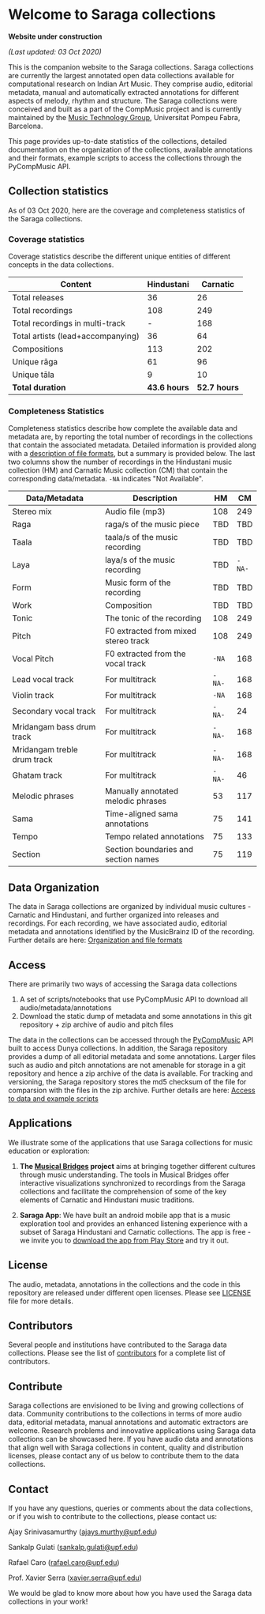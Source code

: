 # Welcome to Saraga collections

**Website under construction**

*(Last updated: 03 Oct 2020)*

This is the companion website to the Saraga collections. Saraga collections are currently the largest annotated open data collections available for computational research on Indian Art Music. They comprise audio, editorial metadata, manual and automatically extracted annotations for different aspects of melody, rhythm and structure. The Saraga collections were conceived and built as a part of the CompMusic project and is currently maintained by the [Music Technology Group](https://www.upf.edu/web/mtg/), Universitat Pompeu Fabra, Barcelona. 

This page provides up-to-date statistics of the collections, detailed documentation on the organization of the collections, available annotations and their formats, example scripts to access the collections through the PyCompMusic API. 

## Collection statistics

As of 03 Oct 2020, here are the coverage and completeness statistics of the Saraga collections. 

### Coverage statistics 
Coverage statistics describe the different unique entities of different concepts in the data collections. 

Content | Hindustani | Carnatic
------------ | ------------- | ----------------
Total releases | 36 | 26
Total recordings | 108 | 249
Total recordings in multi-track | - | 168 | 
Total artists (lead+accompanying) | 36 | 64
Compositions | 113 | 202
Unique rāga | 61 | 96
Unique tāla | 9 | 10
**Total duration** | **43.6 hours** | **52.7 hours**

### Completeness Statistics
Completeness statistics describe how complete the available data and metadata are, by reporting the total number of recordings in the collections that contain the associated metadata. Detailed information is provided along with a [description of file formats](https://mtg.github.io/saraga/organization.html#file-formats), but a summary is provided below. The last two columns show the number of recordings in the Hindustani music collection (HM) and Carnatic Music collection (CM) that contain the corresponding data/metadata. `-NA` indicates "Not Available". 

Data/Metadata | Description | HM | CM
------ | ------ | ----- | -------
Stereo mix | Audio file (mp3) |108|249
Raga | raga/s of the music piece | TBD | TBD| 
Taala | taala/s of the music recording | TBD | TBD 
Laya | laya/s of the music recording | TBD | `-NA-`
Form | Music form of the recording | TBD | TBD
Work | Composition | TBD | TBD
Tonic | The tonic of the recording |108|249
Pitch | F0 extracted from mixed stereo track |108|249
Vocal Pitch | F0 extracted from the vocal track | `-NA` |168
Lead vocal track | For multitrack | `-NA-` |168
Violin track | For multitrack | `-NA` | 168
Secondary vocal track | For multitrack |`-NA-` |24
Mridangam bass drum track | For multitrack |`-NA-` |168
Mridangam treble drum track | For multitrack |`-NA-` |168
Ghatam track | For multitrack |`-NA-` | 46
Melodic phrases| Manually annotated melodic phrases |53|117
Sama | Time-aligned sama annotations |75|141
Tempo | Tempo related annotations |75|133
Section | Section boundaries and section names|75|119

## Data Organization
The data in Saraga collections are organized by individual music cultures - Carnatic and Hindustani, and further organized into releases and recordings. For each recording, we have associated audio, editorial metadata and annotations identified by the MusicBrainz ID of the recording. Further details are here: [Organization and file formats](organization.md)

## Access
There are primarily two ways of accessing the Saraga data collections
1. A set of scripts/notebooks that use PyCompMusic API to download all audio/metadata/annotations 
2. Download the static dump of metadata and some annotations in this git repository + zip archive of audio and pitch files

The data in the collections can be accessed through the [PyCompMusic](https://github.com/MTG/pycompmusic) API built to access Dunya collections. In addition, the Saraga repository provides a dump of all editorial metadata and some annotations. Larger files such as audio and pitch annotations are not amenable for storage in a git repository and hence a zip archive of the data is available. For tracking and versioning, the Saraga repository stores the md5 checksum of the file for comparsion with the files in the zip archive. Further details are here: [Access to data and example scripts](access.md)

## Applications
We illustrate some of the applications that use Saraga collections for music education or exploration:

1. **The [Musical Bridges](https://www.upf.edu/web/musicalbridges) project** aims at bringing together different cultures through music understanding. The tools in Musical Bridges offer interactive visualizations synchronized to recordings from the Saraga collections and facilitate the comprehension of some of the key elements of Carnatic and Hindustani music traditions. 

2. **Saraga App**: We have built an android mobile app that is a music exploration tool and provides an enhanced listening experience with a subset of Saraga Hindustani and Carnatic collections. The app is free - we invite you to [download the app from Play Store](https://play.google.com/store/apps/details?id=com.mtg.saraga) and try it out. 

## License
The audio, metadata, annotations in the collections and the code in this repository are released under different open licenses. Please see [LICENSE](https://github.com/MTG/saraga/blob/master/LICENSE.md) file for more details.

## Contributors
Several people and institutions have contributed to the Saraga data collections. Please see the list of [contributors](https://github.com/MTG/saraga/blob/master/contributors.md) for a complete list of contributors.  

## Contribute
Saraga collections are envisioned to be living and growing collections of data. Community contributions to the collections in terms of more audio data, editorial metadata, manual annotations and automatic extractors are welcome. Research problems and innovative applications using Saraga data collections can be showcased here. If you have audio data and annotations that align well with Saraga collections in content, quality and distribution licenses, please contact any of us below to contribute them to the data collections. 

## Contact
If you have any questions, queries or comments about the data collections, or if you wish to contribute to the collections, please contact us: 

Ajay Srinivasamurthy (ajays.murthy@upf.edu)

Sankalp Gulati (sankalp.gulati@upf.edu)

Rafael Caro (rafael.caro@upf.edu)

Prof. Xavier Serra (xavier.serra@upf.edu)

We would be glad to know more about how you have used the Saraga data collections in your work!
